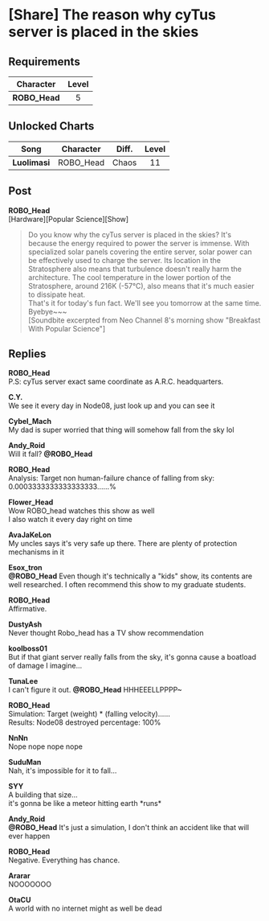 # [Share] The reason why cyTus server is placed in the skies
## Requirements
|  Character  |Level|
|-------------|:---:|
|**ROBO_Head**|  5  |

## Unlocked Charts
|    Song     |Character|Diff.|Level|
|-------------|:-------:|:---:|:---:|
|**Luolimasi**|ROBO_Head|Chaos| 11  |

## Post
**ROBO_Head**<br>
[Hardware][Popular Science][Show]<br>
> Do you know why the cyTus server is placed in the skies? It's because the energy required to power the server is immense. With specialized solar panels covering the entire server, solar power can be effectively used to charge the server. Its location in the Stratosphere also means that turbulence doesn't really harm the architecture. The cool temperature in the lower portion of the Stratosphere, around 216K (-57°C), also means that it's much easier to dissipate heat. <br>
> That's it for today's fun fact. We'll see you tomorrow at the same time. Byebye~~~<br>
[Soundbite excerpted from Neo Channel 8's morning show "Breakfast With Popular Science"]
## Replies
**ROBO_Head**<br>
P.S: cyTus server exact same coordinate as A.R.C. headquarters.

**C.Y.**<br>
We see it every day in Node08, just look up and you can see it

**Cybel_Mach**<br>
My dad is super worried that thing will somehow fall from the sky lol

**Andy_Roid**<br>
Will it fall? **@ROBO\_Head**

**ROBO_Head**<br>
Analysis: Target   non human-failure   chance of falling from sky: 0.0003333333333333333……%

**Flower_Head**<br>
Wow ROBO\_head watches this show as well<br>
I also watch it every day right on time

**AvaJaKeLon**<br>
My uncles says it's very safe up there. There are plenty of protection mechanisms in it

**Esox_tron**<br>
**@ROBO\_Head** Even though it's technically a "kids" show, its contents are well researched. I often recommend this show to my graduate students. 

**ROBO_Head**<br>
Affirmative.

**DustyAsh**<br>
Never thought Robo\_head has a TV show recommendation

**koolboss01**<br>
But if that giant server really falls from the sky, it's gonna cause a boatload of damage I imagine...

**TunaLee**<br>
I can't figure it out. **@ROBO\_Head** HHHEEELLPPPP~

**ROBO_Head**<br>
Simulation: Target  (weight) \* (falling velocity)......<br>
Results: Node08 destroyed percentage: 100%

**NnNn**<br>
Nope nope nope nope 

**SuduMan**<br>
Nah, it's impossible for it to fall...

**SYY**<br>
A building that size...<br>
it's gonna be like a meteor hitting earth \*runs\*

**Andy_Roid**<br>
**@ROBO\_Head** It's just a simulation, I don't think an accident like that will ever happen

**ROBO_Head**<br>
Negative. Everything has chance.

**Ararar**<br>
NOOOOOOO

**OtaCU**<br>
A world with no internet might as well be dead

